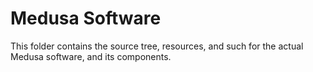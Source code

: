 # Medusa Software

This folder contains the source tree, resources, and such for the actual Medusa
software, and its components.